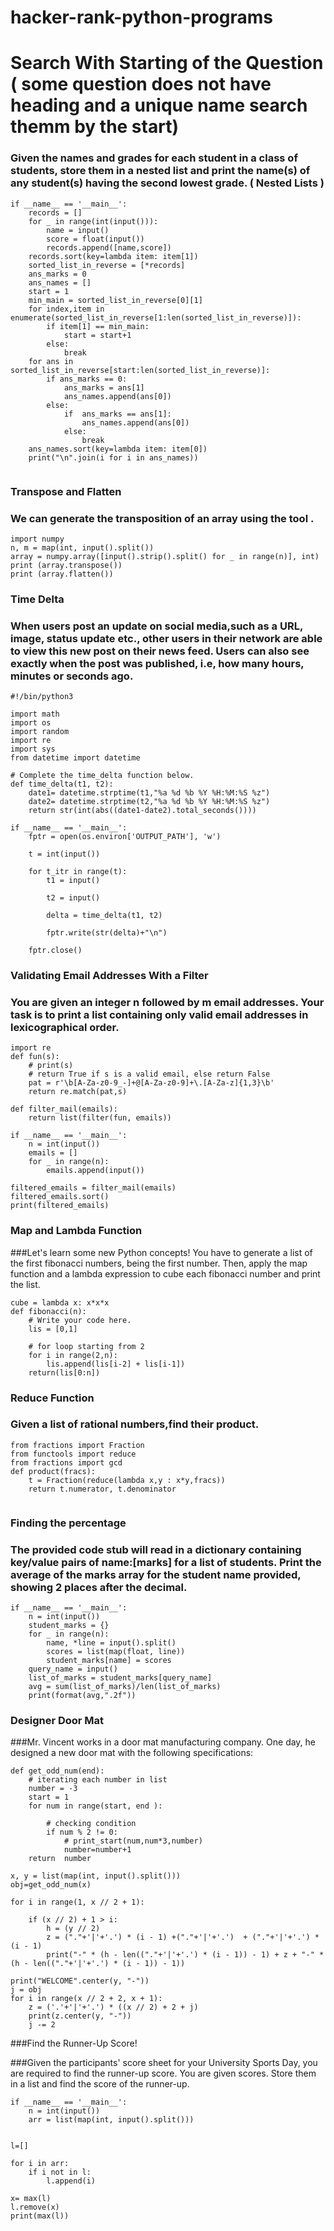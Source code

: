 # hacker-rank-python-programs
# Search With Starting of the Question ( some question does not  have heading and a unique name search themm by the start) 



### Given the names and grades for each student in a class of  students, store them in a nested list and print the name(s) of any student(s) having the second lowest grade. ( Nested Lists )
```
if __name__ == '__main__':
    records = []
    for _ in range(int(input())):
        name = input()
        score = float(input())
        records.append([name,score])
    records.sort(key=lambda item: item[1])
    sorted_list_in_reverse = [*records]
    ans_marks = 0
    ans_names = []
    start = 1
    min_main = sorted_list_in_reverse[0][1]
    for index,item in enumerate(sorted_list_in_reverse[1:len(sorted_list_in_reverse)]):
        if item[1] == min_main:
            start = start+1
        else:
            break
    for ans in sorted_list_in_reverse[start:len(sorted_list_in_reverse)]:
        if ans_marks == 0:
            ans_marks = ans[1]
            ans_names.append(ans[0])
        else:
            if  ans_marks == ans[1]:
                ans_names.append(ans[0])
            else:
                break
    ans_names.sort(key=lambda item: item[0])
    print("\n".join(i for i in ans_names))
    
```


### Transpose and Flatten
### We can generate the transposition of an array using the tool .
```
import numpy
n, m = map(int, input().split())
array = numpy.array([input().strip().split() for _ in range(n)], int)
print (array.transpose())
print (array.flatten())

```

### Time Delta
### When users post an update on social media,such as a URL, image, status update etc., other users in their network are able to view this new post on their news feed. Users can also see exactly when the post was published, i.e, how many hours, minutes or seconds ago.

```
#!/bin/python3

import math
import os
import random
import re
import sys
from datetime import datetime

# Complete the time_delta function below.
def time_delta(t1, t2):
    date1= datetime.strptime(t1,"%a %d %b %Y %H:%M:%S %z")
    date2= datetime.strptime(t2,"%a %d %b %Y %H:%M:%S %z")
    return str(int(abs((date1-date2).total_seconds())))   
    
if __name__ == '__main__':
    fptr = open(os.environ['OUTPUT_PATH'], 'w')

    t = int(input())

    for t_itr in range(t):
        t1 = input()

        t2 = input()
        
        delta = time_delta(t1, t2)

        fptr.write(str(delta)+"\n")

    fptr.close()

```


### Validating Email Addresses With a Filter


### You are given an integer n followed by m email addresses. Your task is to print a list containing only valid email addresses in lexicographical order.

```
import re
def fun(s):
    # print(s)
    # return True if s is a valid email, else return False
    pat = r'\b[A-Za-z0-9_-]+@[A-Za-z0-9]+\.[A-Za-z]{1,3}\b'
    return re.match(pat,s)
    
def filter_mail(emails):
    return list(filter(fun, emails))

if __name__ == '__main__':
    n = int(input())
    emails = []
    for _ in range(n):
        emails.append(input())

filtered_emails = filter_mail(emails)
filtered_emails.sort()
print(filtered_emails)
```

### Map and Lambda Function
###Let's learn some new Python concepts! You have to generate a list of the first  fibonacci numbers,  being the first number. Then, apply the map function and a lambda expression to cube each fibonacci number and print the list.

```
cube = lambda x: x*x*x
def fibonacci(n):
    # Write your code here.
    lis = [0,1]
    
    # for loop starting from 2
    for i in range(2,n):
        lis.append(lis[i-2] + lis[i-1])
    return(lis[0:n])

```

### Reduce Function
### Given a list of rational numbers,find their product.

```
from fractions import Fraction
from functools import reduce
from fractions import gcd
def product(fracs):
    t = Fraction(reduce(lambda x,y : x*y,fracs))
    return t.numerator, t.denominator


```

### Finding the percentage
### The provided code stub will read in a dictionary containing key/value pairs of name:[marks] for a list of students. Print the average of the marks array for the student name provided, showing 2 places after the decimal.

```
if __name__ == '__main__':
    n = int(input())
    student_marks = {}
    for _ in range(n):
        name, *line = input().split()
        scores = list(map(float, line))
        student_marks[name] = scores
    query_name = input()
    list_of_marks = student_marks[query_name]
    avg = sum(list_of_marks)/len(list_of_marks)
    print(format(avg,".2f"))

```

### Designer Door Mat
###Mr. Vincent works in a door mat manufacturing company. One day, he designed a new door mat with the following specifications:

```
def get_odd_num(end):
    # iterating each number in list
    number = -3
    start = 1
    for num in range(start, end ):

        # checking condition
        if num % 2 != 0:
            # print_start(num,num*3,number)
            number=number+1
    return  number

x, y = list(map(int, input().split()))
obj=get_odd_num(x)

for i in range(1, x // 2 + 1):

    if (x // 2) + 1 > i:
        h = (y // 2)
        z = ("."+'|'+'.') * (i - 1) +("."+'|'+'.')  + ("."+'|'+'.') * (i - 1)
        print("-" * (h - len(("."+'|'+'.') * (i - 1)) - 1) + z + "-" * (h - len(("."+'|'+'.') * (i - 1)) - 1))

print("WELCOME".center(y, "-"))
j = obj
for i in range(x // 2 + 2, x + 1):
    z = ('.'+'|'+'.') * ((x // 2) + 2 + j)
    print(z.center(y, "-"))
    j -= 2

```

###Find the Runner-Up Score!

###Given the participants' score sheet for your University Sports Day, you are required to find the runner-up score. You are given  scores. Store them in a list and find the score of the runner-up.

```
if __name__ == '__main__':
    n = int(input())
    arr = list(map(int, input().split()))
    

l=[]

for i in arr:
    if i not in l:
        l.append(i)
        
x= max(l)
l.remove(x)
print(max(l))

```

###
###

```

```

###
###

```

```

###
###

```

```

###
###

```

```

###
###

```

```


###
###

```

```

###
###

```

```

###
###

```

```

###
###

```

```

###
###

```

```

###
###

```

```

###
###

```

```

###
###

```

```

###
###

```

```

###
###

```

```

###
###

```

```


###
###

```

```

###
###

```

```

###
###

```

```

###
###

```

```

###
###

```

```

###
###

```

```

###
###

```

```

###
###

```

```

###
###

```

```

###
###

```

```

###
###

```

```



###
###

```

```

###
###

```

```

###
###

```

```

###
###

```

```

###
###

```

```

###
###

```

```

###
###

```

```

###
###

```

```

###
###

```

```

###
###

```

```

###
###

```

```



###
###

```

```

###
###

```

```

###
###

```

```

###
###

```

```

###
###

```

```

###
###

```

```

###
###

```

```

###
###

```

```

###
###

```

```

###
###

```

```

###
###

```

```
